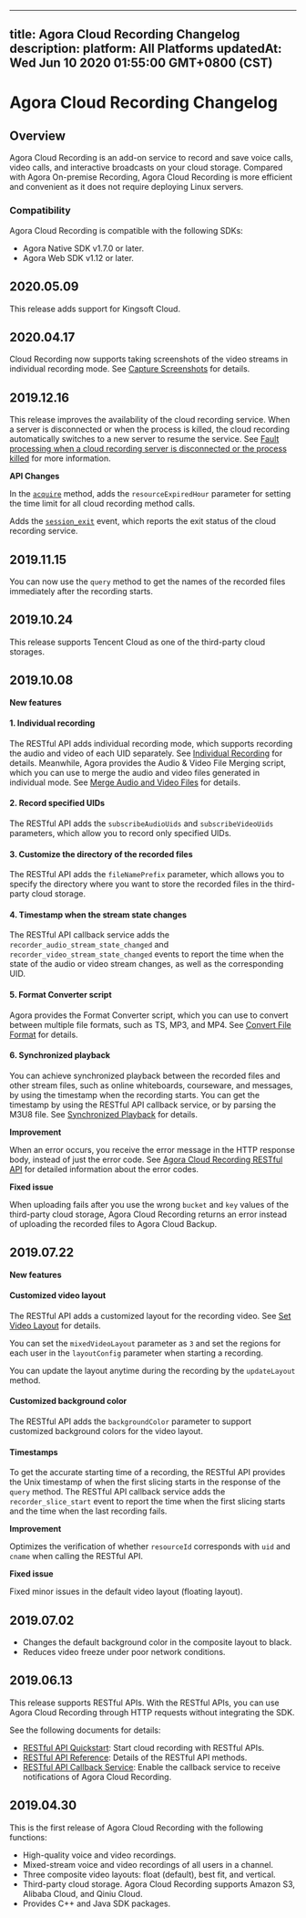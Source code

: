 
---
title: Agora Cloud Recording Changelog
description: 
platform: All Platforms
updatedAt: Wed Jun 10 2020 01:55:00 GMT+0800 (CST)
---
# Agora Cloud Recording Changelog
## Overview

Agora Cloud Recording is an add-on service to record and save voice calls, video calls, and interactive broadcasts on your cloud storage. Compared with Agora On-premise Recording, Agora Cloud Recording is more efficient and convenient as it does not require deploying Linux servers.

### Compatibility

Agora Cloud Recording is compatible with the following SDKs:

- Agora Native SDK v1.7.0 or later.
- Agora Web SDK v1.12 or later.

## 2020.05.09
This release adds support for Kingsoft Cloud.

## 2020.04.17
Cloud Recording now supports taking screenshots of the video streams in individual recording mode. See [Capture Screenshots](../../en/cloud-recording/cloud_recording_screen_capture.md) for details.

## 2019.12.16

This release improves the availability of the cloud recording service. When a server is disconnected or when the process is killed, the cloud recording automatically switches to a new server to resume the service. See [Fault processing when a cloud recording server is disconnected or the process killed](../../en/faq/high-availability.md) for more information.

**API Changes**

In the [`acquire`](https://docs.agora.io/en/cloud-recording/restfulapi/#/Cloud%20Recording/acquire) method, adds the `resourceExpiredHour` parameter for setting the time limit for all cloud recording method calls.

Adds the [`session_exit`](../../en/cloud-recording/cloud_recording_callback_rest.md) event, which reports the exit status of the cloud recording service.


## 2019.11.15

You can now use the `query` method to get the names of the recorded files immediately after the recording starts.

## 2019.10.24

This release supports Tencent Cloud as one of the third-party cloud storages.

## 2019.10.08

**New features**

#### 1. Individual recording

The RESTful API adds individual recording mode, which supports recording the audio and video of each UID separately. See [Individual Recording](../../en/cloud_recording/cloud_recording_individual_mode.md) for details. Meanwhile, Agora provides the Audio & Video File Merging script, which you can use to merge the audio and video files generated in individual mode. See [Merge Audio and Video Files](../../en/cloud_recording/cloud_recording_merge_files.md) for details.

#### 2. Record specified UIDs

The RESTful API adds the `subscribeAudioUids` and `subscribeVideoUids` parameters, which allow you to record only specified UIDs.

#### 3. Customize the directory of the recorded files

The RESTful API adds the `fileNamePrefix` parameter, which allows you to specify the directory where you want to store the recorded files in the third-party cloud storage.

#### 4. Timestamp when the stream state changes

The RESTful API callback service adds the `recorder_audio_stream_state_changed` and `recorder_video_stream_state_changed` events to report the time when the state of the audio or video stream changes, as well as the corresponding UID.

#### 5. Format Converter script

Agora provides the Format Converter script, which you can use to convert between multiple file formats, such as TS, MP3, and MP4. See [Convert File Format](../../en/cloud_recording/cloud_recording_convert_format.md) for details.

#### 6. Synchronized playback

You can achieve synchronized playback between the recorded files and other stream files, such as online whiteboards, courseware, and messages, by using the timestamp when the recording starts. You can get the timestamp by using the RESTful API callback service, or by parsing the M3U8 file. See [Synchronized Playback](../../en/cloud_recording/cloud_recording_playback.md) for details.

**Improvement**

When an error occurs, you receive the error message in the HTTP response body, instead of just the error code. See [Agora Cloud Recording RESTful API](../../en/cloud-recording/cloud_recording_api_rest.md) for detailed information about the error codes.

**Fixed issue**

When uploading fails after you use the wrong `bucket` and `key` values of the third-party cloud storage, Agora Cloud Recording returns an error instead of uploading the recorded files to Agora Cloud Backup.


## 2019.07.22

**New features**

#### Customized video layout

The RESTful API adds a customized layout for the recording video. See [Set Video Layout](../../en/cloud-recording/cloud_recording_layout.md) for details.

You can set the `mixedVideoLayout` parameter as `3` and set the regions for each user in the `layoutConfig` parameter when starting a recording.

You can update the layout anytime during the recording by the `updateLayout` method.

#### Customized background color

The RESTful API adds the `backgroundColor` parameter to support customized background colors for the video layout. 

#### Timestamps

To get the accurate starting time of a recording, the RESTful API provides the Unix timestamp of when the first slicing starts in the response of the `query` method.  The RESTful API callback service adds the `recorder_slice_start` event to report the time when the first slicing starts and the time when the last recording fails.

**Improvement**

Optimizes the verification of whether `resourceId` corresponds with `uid` and `cname` when calling the RESTful API.

**Fixed issue**

Fixed minor issues in the default video layout (floating layout).

## 2019.07.02

- Changes the default background color in the composite layout to black.
- Reduces video freeze under poor network conditions.

## 2019.06.13

This release supports RESTful APIs. With the RESTful APIs, you can use Agora Cloud Recording through HTTP requests without integrating the SDK.

See the following documents for details:

- [RESTful API Quickstart](../../en/cloud-recording/cloud_recording_rest.md): Start cloud recording with RESTful APIs.
- [RESTful API Reference](../../en/cloud-recording/cloud_recording_api_rest.md): Details of the RESTful API methods.
- [RESTful API Callback Service](../../en/cloud-recording/cloud_recording_callback_rest.md): Enable the callback service to receive notifications of Agora Cloud Recording. 

## 2019.04.30

This is the first release of Agora Cloud Recording with the following functions:

- High-quality voice and video recordings.
- Mixed-stream voice and video recordings of all users in a channel.
- Three composite video layouts: float (default), best fit, and vertical.
- Third-party cloud storage. Agora Cloud Recording supports Amazon S3, Alibaba Cloud, and Qiniu Cloud.
- Provides C++ and Java SDK packages.
